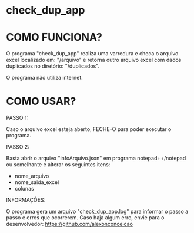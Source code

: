 # check_dup_app

# COMO FUNCIONA?

O programa "check_dup_app" realiza uma varredura e checa o arquivo excel localizado em: "/arquivo" e retorna outro arquivo excel com dados duplicados no diretório: "/duplicados".

O programa não utiliza internet.

# COMO USAR?

PASSO 1:

Caso o arquivo excel esteja aberto, FECHE-O para poder executar o programa.

PASSO 2:

Basta abrir o arquivo "infoArquivo.json" em programa notepad++/notepad ou semelhante e alterar os seguintes itens:

- nome_arquivo
- nome_saida_excel
- colunas

INFORMAÇÕES:

O programa gera um arquivo "check_dup_app.log" para informar o passo a passo e erros que ocorrerem.
Caso haja algum erro, envie para o desenvolvedor: https://github.com/alexonconceicao

